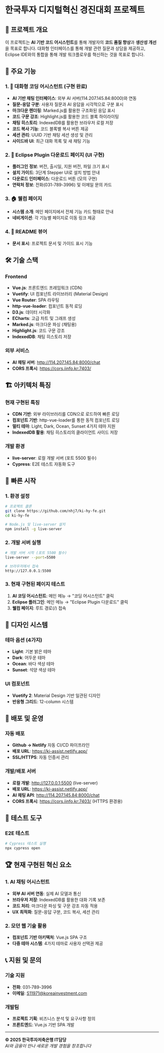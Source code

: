 # 한국투자 디지털혁신 경진대회 프로젝트

## 🚀 프로젝트 개요

이 프로젝트는 **AI 기반 코드 어시스턴트**를 통해 개발자의 **코드 품질 향상**과 **생산성 개선**을 목표로 합니다. 대화형 인터페이스를 통해 개발 관련 질문과 상담을 제공하고, Eclipse IDE와의 통합을 통해 개발 워크플로우를 혁신하는 것을 목표로 합니다.

## 🎯 주요 기능

### 1. 🤖 대화형 코딩 어시스턴트 (구현 완료)
- **AI 기반 채팅 인터페이스**: 외부 AI 서버(114.207.145.84:8000)와 연동
- **질문-응답 구분**: 사용자 질문과 AI 응답을 시각적으로 구분 표시
- **마크다운 렌더링**: Marked.js를 활용한 구조화된 응답 표시
- **코드 구문 강조**: Highlight.js를 활용한 코드 블록 하이라이팅
- **채팅 히스토리**: IndexedDB를 활용한 브라우저 로컬 저장
- **코드 복사 기능**: 코드 블록별 복사 버튼 제공
- **세션 관리**: UUID 기반 채팅 세션 생성 및 관리
- **사이드바 UI**: 최근 대화 목록 및 새 채팅 기능

### 2. 🔧 Eclipse Plugin 다운로드 페이지 (UI 구현)
- **플러그인 정보**: 버전, 출시일, 지원 버전, 파일 크기 표시
- **설치 가이드**: 3단계 Stepper UI로 설치 방법 안내
- **다운로드 인터페이스**: 다운로드 버튼 (모의 구현)
- **연락처 정보**: 전화(031-789-3996) 및 이메일 문의 카드

### 3. 🏠 웰컴 페이지
- **시스템 소개**: 메인 페이지에서 전체 기능 카드 형태로 안내
- **네비게이션**: 각 기능별 페이지로 이동 링크 제공

### 4. 📖 README 뷰어
- **문서 표시**: 프로젝트 문서 및 가이드 표시 기능

## 🛠️ 기술 스택

### Frontend
- **Vue.js**: 프론트엔드 프레임워크 (CDN)
- **Vuetify**: UI 컴포넌트 라이브러리 (Material Design)
- **Vue Router**: SPA 라우팅
- **http-vue-loader**: 컴포넌트 동적 로딩
- **D3.js**: 데이터 시각화
- **ECharts**: 고급 차트 및 그래프 생성
- **Marked.js**: 마크다운 파싱 (채팅용)
- **Highlight.js**: 코드 구문 강조
- **IndexedDB**: 채팅 히스토리 저장

### 외부 서비스
- **AI 채팅 서버**: http://114.207.145.84:8000/chat
- **CORS 프록시**: https://cors.iinfo.kr:7403/

## 🏗️ 아키텍처 특징

### 현재 구현된 특징
- **CDN 기반**: 외부 라이브러리를 CDN으로 로드하여 빠른 로딩
- **컴포넌트 기반**: http-vue-loader를 통한 동적 컴포넌트 로딩
- **멀티 테마**: Light, Dark, Ocean, Sunset 4가지 테마 지원
- **IndexedDB 활용**: 채팅 히스토리의 클라이언트 사이드 저장

### 개발 환경
- **live-server**: 로컬 개발 서버 (포트 5500 필수)
- **Cypress**: E2E 테스트 자동화 도구

## 🚦 빠른 시작

### 1. 환경 설정
```bash
# 프로젝트 클론
git clone https://github.com/nhj7/ki-hy-fe.git
cd ki-hy-fe

# Node.js 및 live-server 설치
npm install -g live-server
```

### 2. 개발 서버 실행
```bash
# 개발 서버 시작 (포트 5500 필수)
live-server --port=5500

# 브라우저에서 접속
http://127.0.0.1:5500
```

### 3. 현재 구현된 페이지 테스트
1. **AI 코딩 어시스턴트**: 메인 메뉴 → "코딩 어시스턴트" 클릭
2. **Eclipse 플러그인**: 메인 메뉴 → "Eclipse Plugin 다운로드" 클릭
3. **웰컴 페이지**: 루트 경로(/) 접속

## 🎨 디자인 시스템

### 테마 옵션 (4가지)
- **Light**: 기본 밝은 테마
- **Dark**: 어두운 테마 
- **Ocean**: 바다 색상 테마
- **Sunset**: 석양 색상 테마

### UI 컴포넌트
- **Vuetify 2**: Material Design 기반 일관된 디자인
- **반응형 그리드**: 12-column 시스템

## 🔗 배포 및 운영

### 자동 배포
- **Github → Netlify** 자동 CI/CD 파이프라인
- **배포 URL**: https://ki-assist.netlify.app/
- **SSL/HTTPS**: 자동 인증서 관리

### 개발/배포 서버
- **로컬 개발**: http://127.0.0.1:5500 (live-server)
- **배포 URL**: https://ki-assist.netlify.app/
- **AI 채팅 API**: http://114.207.145.84:8000/chat
- **CORS 프록시**: https://cors.iinfo.kr:7403/ (HTTPS 환경용)

## 🧪 테스트 도구

### E2E 테스트
```bash
# Cypress 테스트 실행
npx cypress open
```

## 🏆 현재 구현된 혁신 요소

### 1. AI 채팅 어시스턴트
- **외부 AI 서버 연동**: 실제 AI 모델과 통신
- **브라우저 저장**: IndexedDB를 활용한 대화 기록 보존
- **코드 처리**: 마크다운 파싱 및 구문 강조 자동 적용
- **UX 최적화**: 질문-응답 구분, 코드 복사, 세션 관리

### 2. 모던 웹 기술 활용
- **컴포넌트 기반 아키텍처**: Vue.js SPA 구조
- **다중 테마 시스템**: 4가지 테마로 사용자 선택권 제공

## 📞 지원 및 문의

### 기술 지원
- **전화**: 031-789-3996
- **이메일**: S11971@koreainvestment.com

### 개발팀
- **프로젝트 기획**: 비즈니스 분석 및 요구사항 정의
- **프론트엔드**: Vue.js 기반 SPA 개발

---

**© 2025 한국투자저축은행 IT담당**  
*AI와 금융이 만나 새로운 개발 경험을 창조합니다*